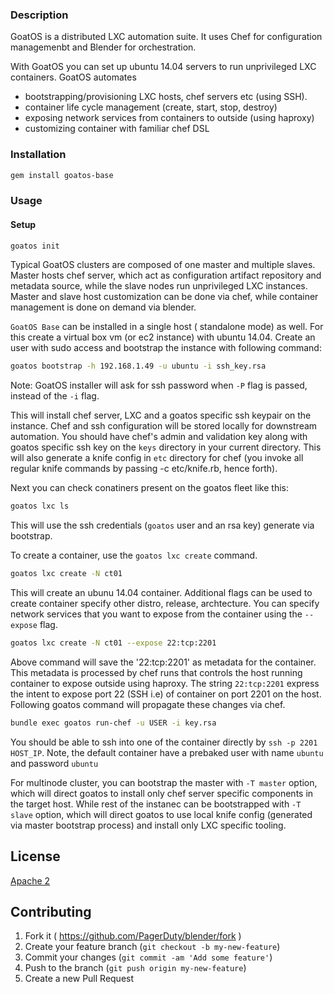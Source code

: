### Description
GoatOS is a distributed LXC automation suite. It uses Chef for configuration
managemenbt and Blender for orchestration.

With GoatOS you can set up ubuntu 14.04 servers to run unprivileged LXC
containers. GoatOS automates
- bootstrapping/provisioning LXC hosts, chef servers etc (using SSH).
- container life cycle management (create, start, stop, destroy)
- exposing network services from containers to outside (using haproxy)
- customizing container with familiar chef DSL

### Installation
```sh
gem install goatos-base
```

### Usage
#### Setup
```sh
goatos init
```
Typical GoatOS clusters are composed of one master and multiple slaves. Master
hosts chef server, which act as configuration artifact repository and metadata
source, while the slave nodes run unprivileged LXC instances. Master and slave
host customization can be done via chef, while container management is done on
demand via blender.

`GoatOS Base` can be installed in a single host ( standalone mode) as well. For
this create a virtual box vm (or ec2 instance) with ubuntu 14.04. Create an user
with sudo access and bootstrap the instance with following command:

```sh
goatos bootstrap -h 192.168.1.49 -u ubuntu -i ssh_key.rsa
```

Note: GoatOS installer will ask for ssh password when `-P` flag is passed, instead of the `-i` flag.

This will install chef server, LXC  and a goatos specific ssh keypair on the
instance. Chef and ssh configuration will be stored locally for downstream automation.
You should have chef's admin and validation key along with goatos specific ssh key on
the `keys` directory in your current directory. This will also generate a knife config
in `etc` directory for chef (you invoke all regular knife commands by passing
-c etc/knife.rb, hence forth).


Next you can check conatiners present on the goatos fleet like this:

```sh
goatos lxc ls
```
This will use the ssh credentials (`goatos` user and an rsa key) generate via bootstrap.

To create a container, use the `goatos lxc create` command.
```sh
goatos lxc create -N ct01
```
This will create an ubunu 14.04 container. Additional flags can be used to create container
specify other distro, release, archtecture. You can specify network services that you want
to expose from the container using the `--expose` flag.
 
```sh
goatos lxc create -N ct01 --expose 22:tcp:2201
```
Above command will save the '22:tcp:2201' as metadata for the container. This metadata is
processed by chef runs that controls the host running container to expose outside using haproxy.
The string `22:tcp:2201` express the intent to expose port 22 (SSH i.e) of container on port
2201 on the host. Following goatos command will propagate these changes via chef.

```sh
bundle exec goatos run-chef -u USER -i key.rsa
```
You should be able to ssh into one of the container directly by `ssh -p 2201 HOST_IP`. Note,
the default container have a prebaked user with name `ubuntu` and password `ubuntu`


For multinode cluster, you can bootstrap the master with `-T master` option,
which will direct goatos to install only chef server specific components
in the target host. While rest of the instanec can be bootstrapped with
`-T slave` option, which will direct goatos to use local knife config (generated
via master bootstrap process) and install only LXC specific tooling.


## License
[Apache 2](http://www.apache.org/licenses/LICENSE-2.0)

## Contributing

1. Fork it ( https://github.com/PagerDuty/blender/fork )
2. Create your feature branch (`git checkout -b my-new-feature`)
3. Commit your changes (`git commit -am 'Add some feature'`)
4. Push to the branch (`git push origin my-new-feature`)
5. Create a new Pull Request
